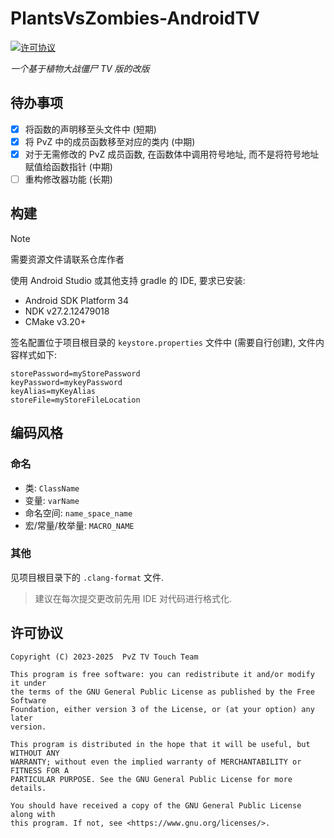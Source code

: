 # PlantsVsZombies-AndroidTV

[![许可协议](https://img.shields.io/github/license/Dicot0721/PlantsVsZombies-AndroidTV)
](https://www.gnu.org/licenses/gpl-3.0.html)

*一个基于植物大战僵尸 TV 版的改版*

## 待办事项

- [x] 将函数的声明移至头文件中 (短期)
- [x] 将 PvZ 中的成员函数移至对应的类内 (中期)
- [x] 对于无需修改的 PvZ 成员函数, 在函数体中调用符号地址, 而不是将符号地址赋值给函数指针 (中期)
- [ ] 重构修改器功能 (长期)

## 构建

> [!NOTE]
> 需要资源文件请联系仓库作者

使用 Android Studio 或其他支持 gradle 的 IDE, 要求已安装:

- Android SDK Platform 34
- NDK v27.2.12479018
- CMake v3.20+

签名配置位于项目根目录的 `keystore.properties` 文件中 (需要自行创建), 文件内容样式如下:

```properties
storePassword=myStorePassword
keyPassword=mykeyPassword
keyAlias=myKeyAlias
storeFile=myStoreFileLocation
```

## 编码风格

### 命名

- 类: `ClassName`
- 变量: `varName`
- 命名空间: `name_space_name`
- 宏/常量/枚举量: `MACRO_NAME`

### 其他

见项目根目录下的 `.clang-format` 文件.

> 建议在每次提交更改前先用 IDE 对代码进行格式化.

## 许可协议

```
Copyright (C) 2023-2025  PvZ TV Touch Team

This program is free software: you can redistribute it and/or modify it under
the terms of the GNU General Public License as published by the Free Software
Foundation, either version 3 of the License, or (at your option) any later
version.

This program is distributed in the hope that it will be useful, but WITHOUT ANY
WARRANTY; without even the implied warranty of MERCHANTABILITY or FITNESS FOR A
PARTICULAR PURPOSE. See the GNU General Public License for more details.

You should have received a copy of the GNU General Public License along with
this program. If not, see <https://www.gnu.org/licenses/>.
```
